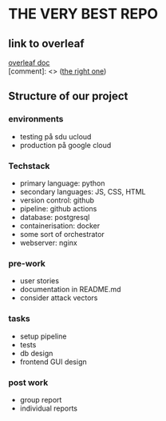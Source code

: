 # THE VERY BEST REPO
## link to overleaf
[overleaf doc](https://www.overleaf.com/1442327655stwrrmfrymjv#707254)<br>
[comment]: <> ([the right one](https://www.pornhub.com))

## Structure of our project

### environments
- testing på sdu ucloud
- production på google cloud

### Techstack
- primary language: python
- secondary languages: JS, CSS, HTML
- version control: github
- pipeline: github actions
- database: postgresql
- containerisation: docker
- some sort of orchestrator
- webserver: nginx


### pre-work
- user stories
- documentation in README.md
- consider attack vectors

### tasks
- setup pipeline
- tests
- db design
- frontend GUI design

### post work
- group report
- individual reports



